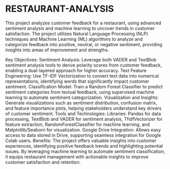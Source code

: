 # RESTAURANT-ANALYSIS

This project analyzes customer feedback for a restaurant, using advanced sentiment analysis and machine learning to uncover trends in customer satisfaction. The project utilizes Natural Language Processing (NLP) techniques and Machine Learning (ML) algorithms to analyze and categorize feedback into positive, neutral, or negative sentiment, providing insights into areas of improvement and strengths.

Key Objectives:
Sentiment Analysis: Leverage both VADER and TextBlob sentiment analysis tools to derive polarity scores from customer feedback, enabling a dual-layered approach for higher accuracy.
Text Feature Engineering: Use TF-IDF Vectorization to convert text data into numerical representations, identifying words that significantly impact customer sentiment.
Classification Model: Train a Random Forest Classifier to predict sentiment categories from textual feedback, using supervised machine learning to automate sentiment categorization.
Visualization and Insights: Generate visualizations such as sentiment distribution, confusion matrix, and feature importance plots, helping stakeholders understand key drivers of customer sentiment.
Tools and Technologies:
Libraries: Pandas for data processing, TextBlob and VADER for sentiment analysis, TfidfVectorizer for feature extraction, RandomForestClassifier for machine learning, and Matplotlib/Seaborn for visualization.
Google Drive Integration: Allows easy access to data stored in Drive, supporting seamless integration for Google Colab users.
Benefits:
The project offers valuable insights into customer experiences, identifying positive feedback trends and highlighting potential issues. By leveraging machine learning to automate sentiment classification, it equips restaurant management with actionable insights to improve customer satisfaction and retention.






